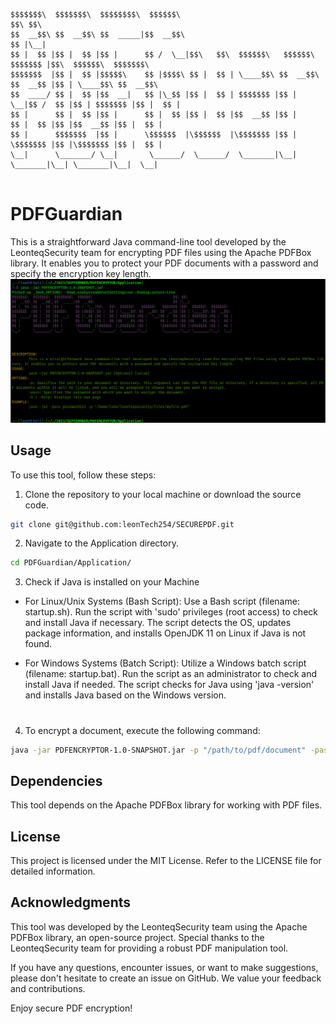
```
$$$$$$$\  $$$$$$$\  $$$$$$$$\  $$$$$$\                                      $$\ $$\                     
$$  __$$\ $$  __$$\ $$  _____|$$  __$$\                                     $$ |\__|                    
$$ |  $$ |$$ |  $$ |$$ |      $$ /  \__|$$\   $$\  $$$$$$\   $$$$$$\   $$$$$$$ |$$\  $$$$$$\  $$$$$$$\  
$$$$$$$  |$$ |  $$ |$$$$$\    $$ |$$$$\ $$ |  $$ | \____$$\ $$  __$$\ $$  __$$ |$$ | \____$$\ $$  __$$\ 
$$  ____/ $$ |  $$ |$$  __|   $$ |\_$$ |$$ |  $$ | $$$$$$$ |$$ |  \__|$$ /  $$ |$$ | $$$$$$$ |$$ |  $$ |
$$ |      $$ |  $$ |$$ |      $$ |  $$ |$$ |  $$ |$$  __$$ |$$ |      $$ |  $$ |$$ |$$  __$$ |$$ |  $$ |
$$ |      $$$$$$$  |$$ |      \$$$$$$  |\$$$$$$  |\$$$$$$$ |$$ |      \$$$$$$$ |$$ |\$$$$$$$ |$$ |  $$ |
\__|      \_______/ \__|       \______/  \______/  \_______|\__|       \_______|\__| \_______|\__|  \__|
                                                                                                        
```                                                                                                                                                                                                       
# PDFGuardian
This is a straightforward Java command-line tool developed by the LeonteqSecurity team for encrypting PDF files using the Apache PDFBox library. It enables you to protect your PDF documents with a password and specify the encryption key length.
![Project Image](./snapShot/help.png)

## Usage

To use this tool, follow these steps:

1. Clone the repository to your local machine or download the source code.
```sh
git clone git@github.com:leonTech254/SECUREPDF.git
```

2. Navigate to the Application directory.
```bash
cd PDFGuardian/Application/
```


3. Check if Java is installed on your Machine
- For Linux/Unix Systems (Bash Script):
    Use a Bash script (filename: startup.sh).
    Run the script with 'sudo' privileges (root access) to check and install Java if necessary.
    The script detects the OS, updates package information, and installs OpenJDK 11 on Linux if Java is not found.

- For Windows Systems (Batch Script):
    Utilize a Windows batch script (filename: startup.bat).
    Run the script as an administrator to check and install Java if needed.
    The script checks for Java using 'java -version' and installs Java based on the Windows version.
# 

4. To encrypt a document, execute the following command:
```bash
java -jar PDFENCRYPTOR-1.0-SNAPSHOT.jar -p "/path/to/pdf/document" -pass "password-to-encrypt-document"
```


## Dependencies

This tool depends on the Apache PDFBox library for working with PDF files. 

## License
This project is licensed under the MIT License. Refer to the LICENSE file for detailed information.

## Acknowledgments
This tool was developed by the LeonteqSecurity team using the Apache PDFBox library, an open-source project. Special thanks to the LeonteqSecurity team for providing a robust PDF manipulation tool.

If you have any questions, encounter issues, or want to make suggestions, please don't hesitate to create an issue on GitHub. We value your feedback and contributions.

Enjoy secure PDF encryption!



